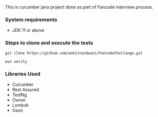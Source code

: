 This is cucumber java project done as part of Fancode interview process.

### System requirements
- JDK 11 or above


### Steps to clone and execute the tests

```
git clone https://github.com/ankitnandwani/FancodeChallange.git
```
```
mvn verify 
```


### Libraries Used
- Cucumber
- Rest Assured
- TestNg
- Owner
- Lombok
- Gson

